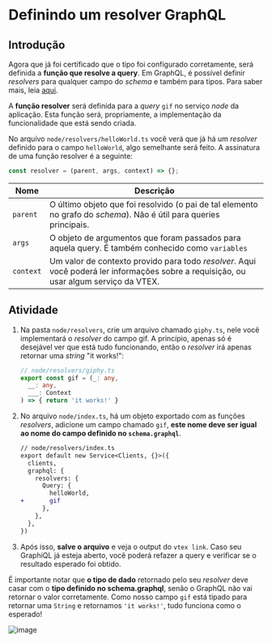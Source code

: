 # Definindo um resolver GraphQL

## Introdução
Agora que já foi certificado que o tipo foi configurado corretamente, será definida a **função que resolve a query**. Em GraphQL, é possível definir _resolvers_ para qualquer campo do _schema_ e também para tipos. Para saber mais, leia [aqui](https://graphql.org/learn/execution/).

A **função resolver** será definida para a *query* `gif` no serviço _node_ da aplicação. Esta função será, propriamente, a implementação da funcionalidade que está sendo criada.

No arquivo `node/resolvers/helloWorld.ts` você verá que já há um *resolver* definido para o campo `helloWorld`, algo semelhante será feito. A assinatura de uma função resolver é a seguinte:

```javascript
const resolver = (parent, args, context) => {};
```

| Nome      | Descrição                                                                                                                           |
| --------- | ----------------------------------------------------------------------------------------------------------------------------------- |
| `parent`  | O último objeto que foi resolvido (o pai de tal elemento no grafo do *schema*). Não é útil para queries principais.                 |
| `args`    | O objeto de argumentos que foram passados para aquela query. É também conhecido como `variables`                                    |
| `context` | Um valor de contexto provido para todo *resolver*. Aqui você poderá ler informações sobre a requisição, ou usar algum serviço da VTEX. |

## Atividade

1. Na pasta `node/resolvers`, crie um arquivo chamado `giphy.ts`, nele você implementará o *resolver* do campo gif. A princípio, apenas só é desejável ver que está tudo funcionando, então o *resolver* irá apenas retornar uma *string* "it works!":
    ```ts
    // node/resolvers/giphy.ts
    export const gif = (_: any,
      __: any,
      ___: Context
    ) => { return 'it works!' }
    ```

2. No arquivo `node/index.ts`, há um objeto exportado com as funções *resolvers*, adicione um campo chamado `gif`, **este nome deve ser igual ao nome do campo definido no `schema.graphql`**.
    ```diff
    // node/resolvers/index.ts
    export default new Service<Clients, {}>({
      clients,
      graphql: {
        resolvers: {
          Query: {
            helloWorld,
    +       gif
          },
        },
      },
    })
    ```

3. Após isso, **salve o arquivo** e veja o output do `vtex link`. Caso seu GraphiQL já esteja aberto, você poderá refazer a query e verificar se o resultado esperado foi obtido.

É importante notar que **o tipo de dado** retornado pelo seu _resolver_ deve casar com o **tipo definido no schema.graphql**, senão o GraphQL não vai retornar o valor corretamente. Como nosso campo `gif` está tipado para retornar uma `String` e retornamos `'it works!'`, tudo funciona como o esperado!


![image](https://user-images.githubusercontent.com/19495917/76252534-ab92e980-6227-11ea-9017-788720c422e1.png)

